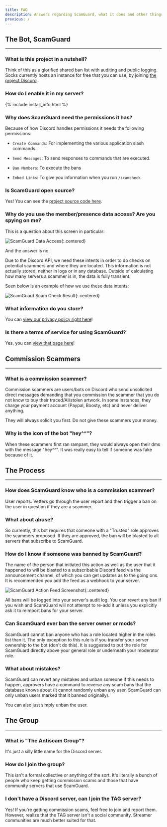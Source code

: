 ```yaml
---
title: FAQ
description: Answers regarding ScamGuard, what it does and other things!
previous: /
---
```


## The Bot, ScamGuard
---

### What is this project in a nutshell?

Think of this as a glorified shared ban list with auditing and public logging. Socks currently hosts an instance for free that you can use, by joining [the project Discord](/discord).

### How do I enable it in my server?

{% include install_info.html %}

### Why does ScamGuard need the permissions it has?

Because of how Discord handles permissions it needs the following permissions:

* `Create Commands`: For implementing the various application slash commands.

* `Send Messages`: To send responses to commands that are executed.

* `Ban Members`: To execute the bans

* `Embed Links`: To give you information when you run `/scamcheck`

### Is ScamGuard open source?

Yes! You can see the [project source code here](https://github.com/SocksTheWolf/AntiScamBot).

### Why do you use the member/presence data access? Are you spying on me?

This is a question about this screen in particular:

![ScamGuard Data Access](/assets/botdataaccess.png){:.centered}

And the answer is no.

Due to the Discord API, we need these intents in order to do checks on potential scammers and where they are located. This information is not actually stored, neither in logs or in any database. Outside of calculating how many servers a scammer is in, the data is fully transient.

Seen below is an example of how we use these data intents:

![ScamGuard Scam Check Result](/assets/dataintentusage.png){:.centered}

### What information do you store?

You can [view our privacy policy right here](/privacy)!

### Is there a terms of service for using ScamGuard?

Yes, you can [view that page here](/terms)!

## Commission Scammers
---

### What is a commission scammer?

Commission scammers are users/bots on Discord who send unsolicited direct messages demanding that you commission the scammer that you do not know to buy their traced/AI/stolen artwork. In some instances, they charge your payment account (Paypal, Boosty, etc) and never deliver anything.

They will always solicit you first. Do not give these scammers your money.

### Why is the icon of the bot "hey^^"?

When these scammers first ran rampant, they would always open their dms with the message "hey^^". It was really easy to tell if someone was fake because of it.

## The Process
---

### How does ScamGuard know who is a commission scammer?

User reports. Vetters go through the user report and then trigger a ban on the user in question if they are a scammer.

### What about abuse?

So currently, this bot requires that someone with a "Trusted" role approves the scammers proposed. If they are approved, the ban will be blasted to all servers that subscribe to ScamGuard. 

### How do I know if someone was banned by ScamGuard?

The name of the person that initiated this action as well as the user that it happened to will be blasted to a subscribable Discord feed via the announcement channel, of which you can get updates as to the going ons. It is recommended you add the feed as a webhook to your server.

![ScamGuard Action Feed Screenshot](/assets/botbanchannel.png){:.centered}

All bans will be logged into your server's audit log. You can revert any ban if you wish and ScamGuard will not attempt to re-add it unless you explicitly ask it to reimport bans for your server.

### Can ScamGuard ever ban the server owner or mods?

ScamGuard cannot ban anyone who has a role located higher in the roles list than it. The only exception to this rule is if you transfer your server ownership to the bot (don't do this). It is suggested to put the role for ScamGuard directly above your general role or underneath your moderator role.

### What about mistakes?

ScamGuard can revert any mistakes and unban someone if this needs to happen, approvers have a command to reverse any scam bans that the database knows about (it cannot randomly unban any user, ScamGuard can only unban users marked that it banned originally). 

You can also just simply unban the user. 

## The Group
---

### What is "The Antiscam Group"?

It's just a silly little name for the Discord server.

### How do I join the group?

This isn't a formal collective or anything of the sort. It's literally a bunch of people who keep getting commission scams and those that have community servers that use ScamGuard.

### I don't have a Discord server, can I join the TAG server?

Yes! If you're getting commission scams, feel free to join and report them. However, realize that the TAG server isn't a social community. Streamer communities are much better suited for that.